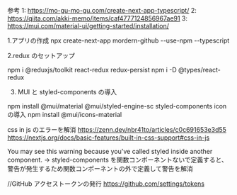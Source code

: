 参考
1: https://mo-gu-mo-gu.com/create-next-app-typescript/
2: https://qiita.com/akki-memo/items/caf4777124856967ae91
3: https://mui.com/material-ui/getting-started/installation/

1.アプリの作成
npx create-next-app mordern-github --use-npm --typescript

2.redux のセットアップ

npm i @reduxjs/toolkit react-redux redux-persist
npm i -D @types/react-redux

3. MUI と styled-components の導入

npm install @mui/material @mui/styled-engine-sc styled-components
icon の導入
npm install @mui/icons-material

css in js のエラーを解消
https://zenn.dev/nbr41to/articles/c0c691653e3d55
https://nextjs.org/docs/basic-features/built-in-css-support#css-in-js

You may see this warning because you've called styled inside another component.
→ styled-components を関数コンポーネントないで定義すると、警告が発生するため関数コンポーネントの外で定義して警告を解消

//GitHub アクセストークンの発行
https://github.com/settings/tokens
